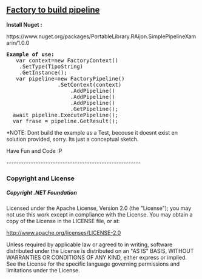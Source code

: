 <h2><u>Factory to build pipeline</u></h2>


<p><b>Install Nuget :</b>
<p>
	https://www.nuget.org/packages/PortableLibrary.RAijon.SimplePipelineXamarin/1.0.0
</p>
</p>

<pre><b>Example of use:</b> 
   var context=new FactoryContext()
	.SetType(TipoString)
	.GetInstance();
   var pipeline=new FactoryPipeline()
	            .SetContext(context)
                    .AddPipeline()
                    .AddPipeline()
                    .AddPipeline()
                    .GetPipeline();
  await pipeline.ExecutePipeline();
  var frase = pipeline.GetResult();</b></pre>

<p>*NOTE: Dont build the example as a Test, becouse it doesnt exist en solution provided, sorry. 
         Its just a conceptual sketch.</p>

<p>Have Fun and Code :P</p>
-------------------------------------------------------
<h3>Copyright and License</h3>

<h5>Copyright .NET Foundation</h5>

<p>Licensed under the Apache License, Version 2.0 (the "License"); you may not use this work except in compliance with the License. You may obtain a copy of the License in the LICENSE file, or at:</p>

<p><a href="http://www.apache.org/licenses/LICENSE-2.0">http://www.apache.org/licenses/LICENSE-2.0</a></p>

<p>Unless required by applicable law or agreed to in writing, software distributed under the License is distributed on an "AS IS" BASIS, WITHOUT WARRANTIES OR CONDITIONS OF ANY KIND, either express or implied. See the License for the specific language governing permissions and limitations under the License.</p>
</article>
 
